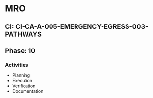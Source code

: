# MRO

## CI: CI-CA-A-005-EMERGENCY-EGRESS-003-PATHWAYS
## Phase: 10

### Activities
- Planning
- Execution
- Verification
- Documentation
